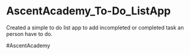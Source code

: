 # AscentAcademy_To-Do_ListApp

Created a simple to do list app to add incompleted or completed task an person have to do.

#AscentAcademy

